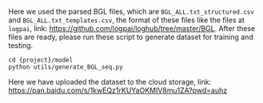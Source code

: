 Here we used the  parsed BGL files, which are ``BGL_ALL.txt_structured.csv`` and ``BGL_ALL.txt_templates.csv``, the format of these files like the files at ``logpai``, link: https://github.com/logpai/loghub/tree/master/BGL.
After these files are ready, please run these script to generate dataset for training and testing.
```
cd {project}/model
python utils/generate_BGL_seq.py
``` 

Here we have uploaded the dataset to the cloud storage, link: https://pan.baidu.com/s/1kwEQz1rKUYaOKMIV8mu1ZA?pwd=auhz 